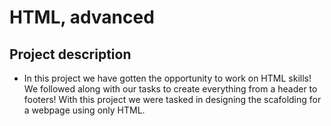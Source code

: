 # HTML, advanced

## Project description
- In this project we have gotten the opportunity to work on HTML skills! We followed along
with our tasks to create everything from a header to footers!
With this project we were tasked in designing the scafolding for a webpage using only
HTML.
